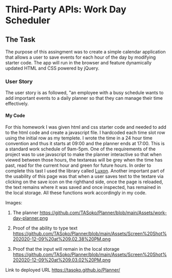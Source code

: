 # Third-Party APIs: Work Day Scheduler

## The Task
The purpose of this assingment was to create a simple calendar application that allows a user to save events for each hour of the day by modifying starter code. The app will run in the browser and feature dynamically updated HTML and CSS powered by jQuery.

### User Story

The user story is as followed, "an employee with a busy schedule
wants to add important events to a daily planner so that they can manage their time effectively.

#### My Code

For this homework I was given html and css starter code and needed to add to the html code and create a javascript file. I hardcoded each time slot row using the initial row as my templete. I wrote the time in a 24 hour time convention and thus it starts at 09:00 and the planner ends at 17:00. This is a standard work schedule of 9am-5pm. One of the requirements of the project was to use javascript to make the planner interactive so that when viewed between those hours, the textareas will be grey when the time has past, read for the current hour and green for future hours. In order to complete this tast I used the library called [Luxon](https://moment.github.io/luxon/). 
Another important part of the usability of this page was that when a user saves text to the textare via clicking on the save icon on the righthand side, once the page is reloaded, the text remains where it was saved and once inspected, has remained in the local storage. All these functions work accordingly in my code. 

Images:
1. The planner
https://github.com/TASoko/Planner/blob/main/Assets/work-day-planner.png

2. Proof of the ability to type text 
https://github.com/TASoko/Planner/blob/main/Assets/Screen%20Shot%202020-12-09%20at%209.02.38%20PM.png

3. Proof that the input will remain in the local storage
https://github.com/TASoko/Planner/blob/main/Assets/Screen%20Shot%202020-12-09%20at%209.03.02%20PM.png

Link to deployed URL
https://tasoko.github.io/Planner/
